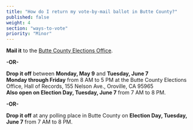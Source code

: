 ```yaml
---
title: "How do I return my vote-by-mail ballot in Butte County?"
published: false
weight: 4
section: "ways-to-vote"
priority: "Minor"
---
```


**Mail it** to the [Butte County Elections Office](#section-election-office-contact).  

  **-OR-**  
  
**Drop it off** between **Monday, May 9** and **Tuesday, June 7**  
**Monday through Friday** from 8 AM to 5 PM at the Butte County Elections Office, Hall of Records, 155 Nelson Ave., Oroville, CA 95965  
**Also open on Election Day, Tuesday, June 7** from 7 AM to 8 PM.  

  **-OR-**  
  
**Drop it off** at any polling place in Butte County on **Election Day, Tuesday, June 7** from 7 AM to 8 PM.
